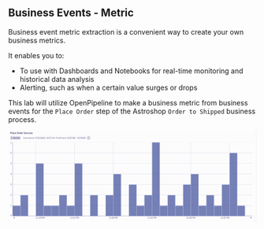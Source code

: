 ## Business Events - Metric

Business event metric extraction is a convenient way to create your own business metrics. 

It enables you to:

* To use with Dashboards and Notebooks for real-time monitoring and historical data analysis 
* Alerting, such as when a certain value surges or drops 

This lab will utilize OpenPipeline to make a business metric from business events for the `Place Order` step of the Astroshop `Order to Shipped` business process.

![Place Order Barchart](../../assets/images/05_bizevents_metric_place_order_barchart.png)